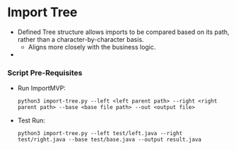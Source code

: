 # Import Tree

* Defined Tree structure allows imports to be compared based on its path, rather than a character-by-character basis. 
    * Aligns more closely with the business logic. 
* 

### Script Pre-Requisites

* Run ImportMVP:

    `python3 import-tree.py --left <left parent path> --right <right parent path> --base <base file path> --out <output file>`

* Test Run:

    `python3 import-tree.py --left test/left.java --right test/right.java --base test/base.java --output result.java`